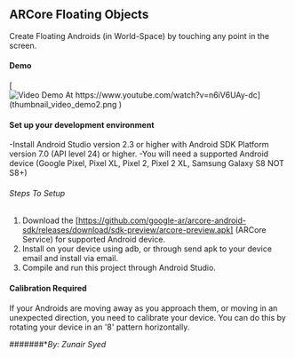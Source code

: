 
## ARCore Floating Objects
Create Floating Androids (in World-Space) by touching any point in the screen. 

#### Demo

[![Video Demo At https://www.youtube.com/watch?v=n6iV6UAy-dc](thumbnail_video_demo2.png
)](https://www.youtube.com/watch?v=n6iV6UAy-dc "Video Demo At https://www.youtube.com/watch?v=n6iV6UAy-dc")

 

#### Set up your development environment
-Install Android Studio version 2.3 or higher with Android SDK Platform version 7.0 (API level 24) or higher.
-You will need a supported Android device (Google Pixel, Pixel XL, Pixel 2, Pixel 2 XL, Samsung Galaxy S8 NOT S8+)

###### Steps To Setup
1) Download the [https://github.com/google-ar/arcore-android-sdk/releases/download/sdk-preview/arcore-preview.apk] (ARCore Service) for supported Android device.
2) Install on your device using adb, or through send apk to your device email and install via email. 
3) Compile and run this project through Android Studio. 

#### Calibration Required
If your Androids are moving away as you approach them, or moving in an unexpected direction, you need to calibrate your device. You can do this by rotating your device in an '8' pattern horizontally. 



#######**By: Zunair Syed*


